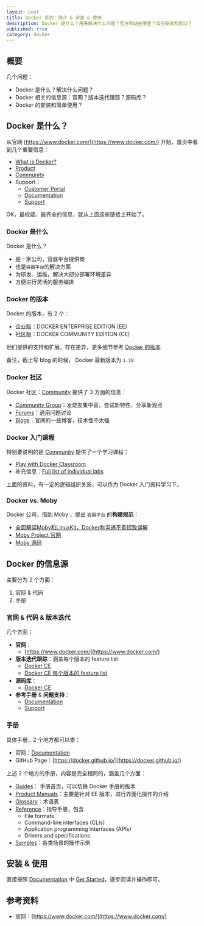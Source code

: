 ```yaml
---
layout: post
title: Docker 系列：简介 & 安装 & 使用
description: Docker 是什么？用来解决什么问题？官方网站在哪里？如何安装和启动？
published: true
category: docker
---
```


## 概要

几个问题：

* Docker 是什么？解决什么问题？
* Docker 相关的信息源：官网？版本迭代跟踪？源码库？
* Docker 的安装和简单使用？

## Docker 是什么？

从官网 [https://www.docker.com/](https://www.docker.com/) 开始，首页中看到几个重要信息：

* [What is Docker?](https://www.docker.com/what-docker)
* [Product](https://www.docker.com/get-docker)
* [Community](https://www.docker.com/docker-community)
* Support：
	* [Customer Portal](https://success.docker.com/)
	* [Documentation](https://docs.docker.com/)
	* [Support](https://success.docker.com/support)

OK，最权威、最齐全的信息，就从上面这些链接上开始了。


### Docker 是什么

Docker 是什么？

* 是一家公司，容器平台提供商
* 也是`容器平台`的解决方案
* 为研发、运维，解决大部分部署环境差异
* 方便进行灵活的服务编排

### Docker 的版本

Docker 的版本，有 2 个：

* 企业版：DOCKER ENTERPRISE EDITION (EE)
* 社区版：DOCKER COMMUNITY EDITION (CE)

他们提供的支持和扩展，存在差异，更多细节参考 [Docker 的版本](https://www.docker.com/get-docker)

备注，截止写 blog 的时候， Docker 最新版本为 `1.18`

### Docker 社区

Docker 社区：[Community](https://www.docker.com/docker-community) 提供了 3 方面的信息：

* [Community Group](https://community.docker.com/registrations/groups/4316)：发烧友集中营，尝试新特性、分享新观点
* [Forums](https://forums.docker.com/)：通用问题讨论
* [Blogs](https://blog.docker.com/)：官网的一些博客，技术性不太强

### Docker 入门课程

特别要说明的是 [Community](https://www.docker.com/docker-community) 提供了一个学习课程：

* [Play with Docker Classroom](https://training.play-with-docker.com/)
* 补充信息：[Full list of individual labs](https://training.play-with-docker.com/alacart/)

上面的资料，有一定的逻辑组织关系，可以作为 Docker 入门资料学习下。



### Docker vs. Moby

Docker 公司，借助 Moby ，提出 `容器平台` 的**构建规范**：

* [全面解读Moby和LinuxKit，Docker称沟通不善招致误解](http://www.infoq.com/cn/news/2017/05/Moby-LinuxKit-Docker)
* [Moby Project 官网](http://www.mobyproject.org/)
* [Moby 源码](https://github.com/moby/moby)



## Docker 的信息源

主要分为 2 个方面：

1. 官网 & 代码
1. 手册

### 官网 & 代码 & 版本迭代

几个方面：

* **官网**：
	* [https://www.docker.com/](https://www.docker.com/)
* **版本迭代跟踪**：涵盖每个版本的 feature list
	* [Docker CE](https://github.com/docker/docker-ce)
	* [Docker CE 每个版本的 feature list](https://github.com/docker/docker-ce/releases)
* **源码库**：
	* [Docker CE](https://github.com/docker/docker-ce)
* **参考手册** & **问题支持**：
	* [Documentation](https://docs.docker.com/)
	* [Support](https://success.docker.com/support)


### 手册

具体手册，2 个地方都可以查：

* 官网：[Documentation](https://docs.docker.com/)
* GitHub Page：[https://docker.github.io/](https://docker.github.io/)

上述 2 个地方的手册，内容是完全相同的，涵盖几个方面：

* [Guides](https://docker.github.io/)： 手册首页，可以切换 Docker 手册的版本
* [Product Manuals](https://docker.github.io/ee/)：主要是针对 EE 版本，进行界面化操作的介绍
* [Glossary](https://docker.github.io/glossary/)：术语表
* [Reference](https://docker.github.io/reference/)：指导手册，包含 
	* File formats
	* Command-line interfaces (CLIs)
	* Application programming interfaces (APIs)
	* Drivers and specifications
* [Samples](https://docker.github.io/samples/)：各类场景的操作示例


## 安装 & 使用

直接按照 [Documentation](https://docs.docker.com/) 中 [Get Started](https://docker.github.io/get-started/)，逐步阅读并操作即可。



## 参考资料

* 官网：[https://www.docker.com/](https://www.docker.com/)












[NingG]:    http://ningg.github.com  "NingG"
